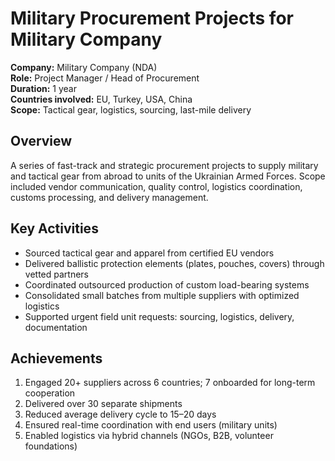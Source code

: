 # Military Procurement Projects for Military Company

**Company:** Military Company (NDA)  
**Role:** Project Manager / Head of Procurement  
**Duration:** 1 year  
**Countries involved:** EU, Turkey, USA, China  
**Scope:** Tactical gear, logistics, sourcing, last-mile delivery

## Overview

A series of fast-track and strategic procurement projects to supply military and tactical gear from abroad to units of the Ukrainian Armed Forces. Scope included vendor communication, quality control, logistics coordination, customs processing, and delivery management.

## Key Activities

- Sourced tactical gear and apparel from certified EU vendors  
- Delivered ballistic protection elements (plates, pouches, covers) through vetted partners  
- Coordinated outsourced production of custom load-bearing systems  
- Consolidated small batches from multiple suppliers with optimized logistics  
- Supported urgent field unit requests: sourcing, logistics, delivery, documentation  

## Achievements

1. Engaged 20+ suppliers across 6 countries; 7 onboarded for long-term cooperation  
2. Delivered over 30 separate shipments  
3. Reduced average delivery cycle to 15–20 days  
4. Ensured real-time coordination with end users (military units)  
5. Enabled logistics via hybrid channels (NGOs, B2B, volunteer foundations)

